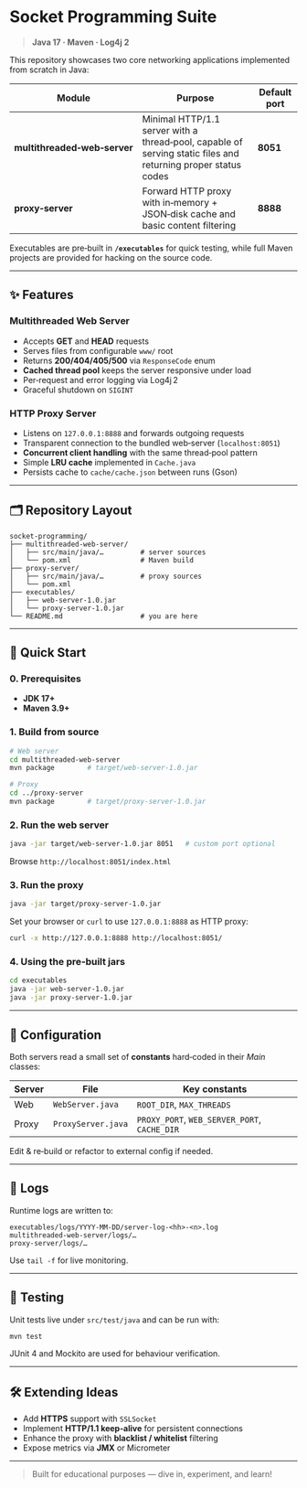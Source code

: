 # Socket Programming Suite

> **Java 17 · Maven · Log4j 2**

This repository showcases two core networking applications implemented from scratch in Java:

| Module | Purpose | Default port |
|--------|---------|--------------|
| **multithreaded‑web‑server** | Minimal HTTP/1.1 server with a thread‑pool, capable of serving static files and returning proper status codes | **8051** |
| **proxy‑server** | Forward HTTP proxy with in‑memory + JSON‑disk cache and basic content filtering | **8888** |

Executables are pre‑built in **`/executables`** for quick testing, while full Maven projects are provided for hacking on the source code.

---

## ✨ Features

### Multithreaded Web Server
* Accepts **GET** and **HEAD** requests
* Serves files from configurable `www/` root
* Returns **200/404/405/500** via `ResponseCode` enum
* **Cached thread pool** keeps the server responsive under load
* Per‑request and error logging via Log4j 2
* Graceful shutdown on `SIGINT`

### HTTP Proxy Server
* Listens on `127.0.0.1:8888` and forwards outgoing requests
* Transparent connection to the bundled web‑server (`localhost:8051`)
* **Concurrent client handling** with the same thread‑pool pattern
* Simple **LRU cache** implemented in `Cache.java`
* Persists cache to `cache/cache.json` between runs (Gson)

---

## 🗂️ Repository Layout

```text
socket-programming/
├── multithreaded-web-server/
│   ├── src/main/java/…         # server sources
│   └── pom.xml                 # Maven build
├── proxy-server/
│   ├── src/main/java/…         # proxy sources
│   └── pom.xml
├── executables/
│   ├── web-server-1.0.jar
│   └── proxy-server-1.0.jar
└── README.md                   # you are here
```

---

## 🚀 Quick Start

### 0. Prerequisites
* **JDK 17+**
* **Maven 3.9+**

### 1. Build from source
```bash
# Web server
cd multithreaded-web-server
mvn package        # target/web-server-1.0.jar

# Proxy
cd ../proxy-server
mvn package        # target/proxy-server-1.0.jar
```

### 2. Run the web server
```bash
java -jar target/web-server-1.0.jar 8051   # custom port optional
```
Browse `http://localhost:8051/index.html`

### 3. Run the proxy
```bash
java -jar target/proxy-server-1.0.jar
```
Set your browser or `curl` to use `127.0.0.1:8888` as HTTP proxy:
```bash
curl -x http://127.0.0.1:8888 http://localhost:8051/
```

### 4. Using the pre‑built jars
```bash
cd executables
java -jar web-server-1.0.jar
java -jar proxy-server-1.0.jar
```

---

## 📝 Configuration

Both servers read a small set of **constants** hard‑coded in their *Main* classes:

| Server | File | Key constants |
|--------|------|---------------|
| Web | `WebServer.java` | `ROOT_DIR`, `MAX_THREADS` |
| Proxy | `ProxyServer.java` | `PROXY_PORT`, `WEB_SERVER_PORT`, `CACHE_DIR` |

Edit & re‑build or refactor to external config if needed.

---

## 📑 Logs

Runtime logs are written to:
```
executables/logs/YYYY-MM-DD/server-log-<hh>-<n>.log
multithreaded-web-server/logs/…
proxy-server/logs/…
```
Use `tail -f` for live monitoring.

---

## 🧪 Testing

Unit tests live under `src/test/java` and can be run with:
```bash
mvn test
```
JUnit 4 and Mockito are used for behaviour verification.

---

## 🛠️ Extending Ideas

* Add **HTTPS** support with `SSLSocket`
* Implement **HTTP/1.1 keep‑alive** for persistent connections
* Enhance the proxy with **blacklist / whitelist** filtering
* Expose metrics via **JMX** or Micrometer

---

> Built for educational purposes — dive in, experiment, and learn!

